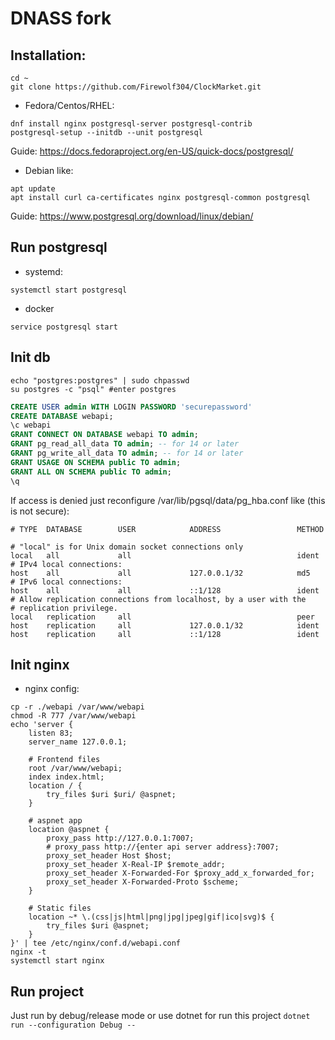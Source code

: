 # DNASS fork

## Installation:
```
cd ~
git clone https://github.com/Firewolf304/ClockMarket.git
```
* Fedora/Centos/RHEL:
```shell
dnf install nginx postgresql-server postgresql-contrib
postgresql-setup --initdb --unit postgresql
```
Guide: https://docs.fedoraproject.org/en-US/quick-docs/postgresql/

* Debian like:
```shell
apt update
apt install curl ca-certificates nginx postgresql-common postgresql
```
Guide: https://www.postgresql.org/download/linux/debian/

## Run postgresql

* systemd:
```shell
systemctl start postgresql
```
* docker 
```shell
service postgresql start
```

## Init db
```shell
echo "postgres:postgres" | sudo chpasswd
su postgres -c "psql" #enter postgres
```
```sql
CREATE USER admin WITH LOGIN PASSWORD 'securepassword'
CREATE DATABASE webapi;
\c webapi
GRANT CONNECT ON DATABASE webapi TO admin;
GRANT pg_read_all_data TO admin; -- for 14 or later
GRANT pg_write_all_data TO admin; -- for 14 or later
GRANT USAGE ON SCHEMA public TO admin;
GRANT ALL ON SCHEMA public TO admin;
\q
```
If access is denied just reconfigure /var/lib/pgsql/data/pg_hba.conf like (this is not secure):
```text
# TYPE  DATABASE        USER            ADDRESS                 METHOD

# "local" is for Unix domain socket connections only
local   all             all                                     ident
# IPv4 local connections:
host    all             all             127.0.0.1/32            md5
# IPv6 local connections:
host    all             all             ::1/128                 ident
# Allow replication connections from localhost, by a user with the
# replication privilege.
local   replication     all                                     peer
host    replication     all             127.0.0.1/32            ident
host    replication     all             ::1/128                 ident
```

## Init nginx

* nginx config:
``` shell
cp -r ./webapi /var/www/webapi
chmod -R 777 /var/www/webapi
echo 'server {
    listen 83;
    server_name 127.0.0.1;

    # Frontend files
    root /var/www/webapi;
    index index.html;
    location / {
        try_files $uri $uri/ @aspnet;
    }

    # aspnet app
    location @aspnet {
        proxy_pass http://127.0.0.1:7007;
        # proxy_pass http://{enter api server address}:7007;
        proxy_set_header Host $host;
        proxy_set_header X-Real-IP $remote_addr;
        proxy_set_header X-Forwarded-For $proxy_add_x_forwarded_for;
        proxy_set_header X-Forwarded-Proto $scheme;
    }

    # Static files
    location ~* \.(css|js|html|png|jpg|jpeg|gif|ico|svg)$ {
        try_files $uri @aspnet;
    }
}' | tee /etc/nginx/conf.d/webapi.conf
nginx -t
systemctl start nginx
```

## Run project
Just run by debug/release mode or use dotnet for run this project ``` dotnet run --configuration Debug -- ```
